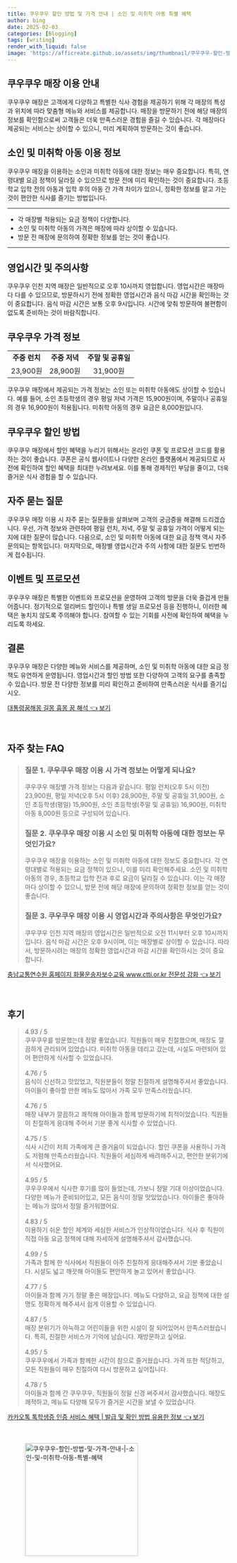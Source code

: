 ```yaml
---
title: 쿠우쿠우 할인 방법 및 가격 안내 | 소인 및 미취학 아동 특별 혜택
author: bing
date: 2025-02-03
categories: [Blogging]
tags: [writing]
render_with_liquid: false
image: 'https://afficreate.github.io/assets/img/thumbnail/쿠우쿠우-할인-방법-및-가격-안내-|-소인-및-미취학-아동-특별-혜택.webp'
---
```



<h2 id='쿠우쿠우_매장_이용_안내'>쿠우쿠우 매장 이용 안내</h2>

<p>쿠우쿠우 매장은 고객에게 다양하고 특별한 식사 경험을 제공하기 위해 각 매장의 특성과 위치에 따라 맞춤형 메뉴와 서비스를 제공합니다. 매장을 방문하기 전에 해당 매장의 정보를 확인함으로써 고객들은 더욱 만족스러운 경험을 즐길 수 있습니다. 각 매장마다 제공되는 서비스는 상이할 수 있으니, 미리 계획하여 방문하는 것이 좋습니다.</p>

<h2 id='소인_및_미취학_아동_이용_정보'>소인 및 미취학 아동 이용 정보</h2>

<p>쿠우쿠우 매장을 이용하는 소인과 미취학 아동에 대한 정보는 매우 중요합니다. 특히, 연령대별 요금 정책이 달라질 수 있으므로 방문 전에 미리 확인하는 것이 중요합니다. 초등학교 입학 전의 아동과 입학 후의 아동 간 가격 차이가 있으니, 정확한 정보를 알고 가는 것이 편안한 식사를 즐기는 방법입니다.</p>

<hr />

<ul>
    <li>각 매장별 적용되는 요금 정책이 다양합니다.</li>
    <li>소인 및 미취학 아동의 가격은 매장에 따라 상이할 수 있습니다.</li>
    <li>방문 전 매장에 문의하여 정확한 정보를 얻는 것이 좋습니다.</li>
</ul>

<hr />

<h2 id='영업시간_및_주의사항'>영업시간 및 주의사항</h2>

<p>쿠우쿠우 인천 지역 매장은 일반적으로 오후 10시까지 영업합니다. 영업시간은 매장마다 다를 수 있으므로, 방문하시기 전에 정확한 영업시간과 음식 마감 시간을 확인하는 것이 중요합니다. 음식 마감 시간은 보통 오후 9시입니다. 시간에 맞춰 방문하여 불편함이 없도록 준비하는 것이 바람직합니다.</p>

<h2 id='쿠우쿠우_가격_정보'>쿠우쿠우 가격 정보</h2>

<table>
    <tr>
        <td style="text-align: center; height: 17px;"><b>주중 런치</b></td>
        <td style="text-align: center; height: 17px;"><b>주중 저녁</b></td>
        <td style="text-align: center; height: 17px;"><b>주말 및 공휴일</b></td>
    </tr>
    <tr>
        <td style="text-align: center; height: 17px;">23,900원</td>
        <td style="text-align: center; height: 17px;">28,900원</td>
        <td style="text-align: center; height: 17px;">31,900원</td>
    </tr>
</table>

<p>쿠우쿠우 매장에서 제공되는 가격 정보는 소인 또는 미취학 아동에도 상이할 수 있습니다. 예를 들어, 소인 초등학생의 경우 평일 저녁 가격은 15,900원이며, 주말이나 공휴일의 경우 16,900원이 적용됩니다. 미취학 아동의 경우 요금은 8,000원입니다.</p>

<h2 id='쿠우쿠우_할인_방법'>쿠우쿠우 할인 방법</h2>

<p>쿠우쿠우 매장에서 할인 혜택을 누리기 위해서는 온라인 쿠폰 및 프로모션 코드를 활용하는 것이 좋습니다. 쿠폰은 공식 웹사이트나 다양한 온라인 플랫폼에서 제공되므로 사전에 확인하여 할인 혜택을 최대한 누려보세요. 이를 통해 경제적인 부담을 줄이고, 더욱 즐거운 식사 경험을 할 수 있습니다.</p>

<h2 id='자주_묻는_질문'>자주 묻는 질문</h2>

<p>쿠우쿠우 매장 이용 시 자주 묻는 질문들을 살펴보며 고객의 궁금증을 해결해 드리겠습니다. 우선, 가격 정보와 관련하여 평일 런치, 저녁, 주말 및 공휴일 가격이 어떻게 되는지에 대한 질문이 많습니다. 다음으로, 소인 및 미취학 아동에 대한 요금 정책 역시 자주 문의되는 항목입니다. 마지막으로, 매장별 영업시간과 주의 사항에 대한 질문도 빈번하게 접수됩니다.</p>

<h2 id='이벤트_및_프로모션'>이벤트 및 프로모션</h2>

<p>쿠우쿠우 매장은 특별한 이벤트와 프로모션을 운영하여 고객의 방문을 더욱 즐겁게 만들어줍니다. 정기적으로 얼리버드 할인이나 특별 생일 프로모션 등을 진행하니, 이러한 혜택은 놓치지 않도록 주의해야 합니다. 참여할 수 있는 기회를 사전에 확인하여 혜택을 누리도록 하세요.</p>

<h2 id='결론'>결론</h2>

<p>쿠우쿠우 매장은 다양한 메뉴와 서비스를 제공하며, 소인 및 미취학 아동에 대한 요금 정책도 유연하게 운영됩니다. 영업시간과 할인 방법 또한 다양하여 고객의 요구를 충족할 수 있습니다. 방문 전 다양한 정보를 미리 확인하고 준비하여 만족스러운 식사를 즐기십시오.</p>


<p><a class="click-button" title="대통령꿈해몽 길몽 흉몽 꿈 해석" href="https://afficreate.github.io/posts/%EB%8C%80%ED%86%B5%EB%A0%B9%EA%BF%88%ED%95%B4%EB%AA%BD-%EA%B8%B8%EB%AA%BD-%ED%9D%89%EB%AA%BD-%EA%BF%88-%ED%95%B4%EC%84%9D/" rel="dofollow">대통령꿈해몽 길몽 흉몽 꿈 해석 👈 보기</a></p><br>
<h2 id='자주_찾는_FAQ'>자주 찾는 FAQ</h2>
<div itemscope="" itemtype="https://schema.org/FAQPage"> 
<blockquote> 
<div itemscope="" itemprop="mainEntity" itemtype="https://schema.org/Question"> 
<h3 itemprop="name">질문 1. 쿠우쿠우 매장 이용 시 가격 정보는 어떻게 되나요?</h3> 
<div itemscope="" itemprop="acceptedAnswer" itemtype="https://schema.org/Answer"> 
<span itemprop="text"> 
<p>쿠우쿠우 매장별 가격 정보는 다음과 같습니다. 평일 런치(오후 5시 이전) 23,900원, 평일 저녁(오후 5시 이후) 28,900원, 주말 및 공휴일 31,900원, 소인 초등학생(평일) 15,900원, 소인 초등학생(주말 및 공휴일) 16,900원, 미취학 아동 8,000원 등으로 구성되어 있습니다.</p> 
</span> 
</div> 
</div> 
<div itemscope="" itemprop="mainEntity" itemtype="https://schema.org/Question"> 
<h3 itemprop="name">질문 2. 쿠우쿠우 매장 이용 시 소인 및 미취학 아동에 대한 정보는 무엇인가요?</h3> 
<div itemscope="" itemprop="acceptedAnswer" itemtype="https://schema.org/Answer"> 
<span itemprop="text"> 
<p>쿠우쿠우 매장을 이용하는 소인 및 미취학 아동에 대한 정보도 중요합니다. 각 연령대별로 적용되는 요금 정책이 있으니, 이를 미리 확인해주세요. 소인 및 미취학 아동의 경우, 초등학교 입학 전과 후로 요금이 달라질 수 있습니다. 이는 각 매장마다 상이할 수 있으니, 방문 전에 해당 매장에 문의하여 정확한 정보를 얻는 것이 좋습니다.</p> 
</span> 
</div> 
</div> 
<div itemscope="" itemprop="mainEntity" itemtype="https://schema.org/Question"> 
<h3 itemprop="name">질문 3. 쿠우쿠우 매장 이용 시 영업시간과 주의사항은 무엇인가요?</h3> 
<div itemscope="" itemprop="acceptedAnswer" itemtype="https://schema.org/Answer"> 
<span itemprop="text"> 
<p>쿠우쿠우 인천 지역 매장의 영업시간은 일반적으로 오전 11시부터 오후 10시까지입니다. 음식 마감 시간은 오후 9시이며, 이는 매장별로 상이할 수 있습니다. 따라서, 방문하시려는 매장의 정확한 영업시간과 마감 시간을 확인하시는 것이 중요합니다.</p> 
</span> 
</div> 
</div> 
</blockquote> 
</div>
<p><a class="click-button" title="충남교통연수원 홈페이지 화물운송자보수교육 www.ctti.or.kr 전문성 강화" href="https://afficreate.github.io/posts/%EC%B6%A9%EB%82%A8%EA%B5%90%ED%86%B5%EC%97%B0%EC%88%98%EC%9B%90-%ED%99%88%ED%8E%98%EC%9D%B4%EC%A7%80-%ED%99%94%EB%AC%BC%EC%9A%B4%EC%86%A1%EC%9E%90%EB%B3%B4%EC%88%98%EA%B5%90%EC%9C%A1-www.ctti.or.kr-%EC%A0%84%EB%AC%B8%EC%84%B1-%EA%B0%95%ED%99%94/" rel="dofollow">충남교통연수원 홈페이지 화물운송자보수교육 www.ctti.or.kr 전문성 강화 👈 보기</a></p><br>
<h2 id='후기'>후기</h2>
<div itemscope itemtype="https://schema.org/Product">
  <blockquote>
  <div itemprop="review" itemscope itemtype="https://schema.org/Review">
      <div itemprop="reviewRating" itemscope itemtype="https://schema.org/Rating"> <span itemprop="ratingValue">4.93</span> / <span itemprop="bestRating">5</span> </div>
      <span itemprop="reviewBody">쿠우쿠우를 방문했는데 정말 좋았습니다. 직원들이 매우 친절했으며, 매장도 깔끔하게 관리되어 있었습니다. 미취학 아동을 데리고 갔는데, 시설도 마련되어 있어 편안하게 식사할 수 있었습니다.</span>
  </div>
  <br>
  <div itemprop="review" itemscope itemtype="https://schema.org/Review">
      <div itemprop="reviewRating" itemscope itemtype="https://schema.org/Rating"> <span itemprop="ratingValue">4.76</span> / <span itemprop="bestRating">5</span> </div>
      <span itemprop="reviewBody">음식이 신선하고 맛있었고, 직원분들이 정말 친절하게 설명해주셔서 좋았습니다. 아이들이 좋아할 만한 메뉴도 많아서 가족 모두 만족스러웠습니다.</span>
  </div>
  <br>
  <div itemprop="review" itemscope itemtype="https://schema.org/Review">
      <div itemprop="reviewRating" itemscope itemtype="https://schema.org/Rating"> <span itemprop="ratingValue">4.76</span> / <span itemprop="bestRating">5</span> </div>
      <span itemprop="reviewBody">매장 내부가 깔끔하고 쾌적해 아이들과 함께 방문하기에 최적이었습니다. 직원들이 친절하게 응대해 주어서 기분 좋게 식사할 수 있었습니다.</span>
  </div>
  <br>
  <div itemprop="review" itemscope itemtype="https://schema.org/Review">
      <div itemprop="reviewRating" itemscope itemtype="https://schema.org/Rating"> <span itemprop="ratingValue">4.75</span> / <span itemprop="bestRating">5</span> </div>
      <span itemprop="reviewBody">식사 시간이 저희 가족에게 큰 즐거움이 되었습니다. 할인 쿠폰을 사용하니 가격도 저렴해 만족스러웠습니다. 직원들이 세심하게 배려해주시고, 편안한 분위기에서 식사했어요.</span>
  </div>
  <br>
  <div itemprop="review" itemscope itemtype="https://schema.org/Review">
      <div itemprop="reviewRating" itemscope itemtype="https://schema.org/Rating"> <span itemprop="ratingValue">4.95</span> / <span itemprop="bestRating">5</span> </div>
      <span itemprop="reviewBody">쿠우쿠우에서 식사한 후기를 많이 들었는데, 가보니 정말 기대 이상이었습니다. 다양한 메뉴가 준비되어있고, 모든 음식이 정말 맛있었습니다. 아이들은 좋아하는 메뉴가 많아서 정말 즐거워했어요.</span>
  </div>
  <br>
  <div itemprop="review" itemscope itemtype="https://schema.org/Review">
      <div itemprop="reviewRating" itemscope itemtype="schema.org/Rating"> <span itemprop="ratingValue">4.83</span> / <span itemprop="bestRating">5</span> </div>
      <span itemprop="reviewBody">이용하기 쉬운 할인 체계와 세심한 서비스가 인상적이었습니다. 식사 후 직원이 직접 아동 요금 정책에 대해 자세하게 설명해주셔서 감사했습니다.</span>
  </div>
  <br>
  <div itemprop="review" itemscope itemtype="https://schema.org/Review">
      <div itemprop="reviewRating" itemscope itemtype="https://schema.org/Rating"> <span itemprop="ratingValue">4.99</span> / <span itemprop="bestRating">5</span> </div>
      <span itemprop="reviewBody">가족과 함께 한 식사에서 직원들이 아주 친절하게 응대해주셔서 기분 좋았습니다. 시설도 넓고 깨끗해 아이들도 편안하게 놀고 있어서 좋았습니다.</span>
  </div>
  <br>
  <div itemprop="review" itemscope itemtype="https://schema.org/Review">
      <div itemprop="reviewRating" itemscope itemtype="schema.org/Rating"> <span itemprop="ratingValue">4.77</span> / <span itemprop="bestRating">5</span> </div>
      <span itemprop="reviewBody">아이들과 함께 가기 정말 좋은 매장입니다. 메뉴도 다양하고, 요금 정책에 대한 설명도 정확하게 해주셔서 쉽게 이용할 수 있었습니다.</span>
  </div>
  <br>
  <div itemprop="review" itemscope itemtype="https://schema.org/Review">
      <div itemprop="reviewRating" itemscope itemtype="schema.org/Rating"> <span itemprop="ratingValue">4.87</span> / <span itemprop="bestRating">5</span> </div>
      <span itemprop="reviewBody">매장 분위기가 아늑하고 어린이들을 위한 시설이 잘 되어있어서 만족스러웠습니다. 특히, 친절한 서비스가 기억에 남습니다. 재방문하고 싶어요.</span>
  </div>
  <br>
  <div itemprop="review" itemscope itemtype="https://schema.org/Review">
      <div itemprop="reviewRating" itemscope itemtype="schema.org/Rating"> <span itemprop="ratingValue">4.95</span> / <span itemprop="bestRating">5</span> </div>
      <span itemprop="reviewBody">쿠우쿠우에서 가족과 함께한 시간이 참으로 즐거웠습니다. 가격 또한 적당하고, 모든 직원들이 매우 친절하여 다시 방문하고 싶어집니다.</span>
  </div>
  <br>
  <div itemprop="review" itemscope itemtype="https://schema.org/Review">
      <div itemprop="reviewRating" itemscope itemtype="https://schema.org/Rating"> <span itemprop="ratingValue">4.78</span> / <span itemprop="bestRating">5</span> </div>
      <span itemprop="reviewBody">아이들과 함께 간 쿠우쿠우, 직원들이 정말 신경 써주셔서 감사했습니다. 매장도 쾌적하고, 메뉴도 다양해 모두가 즐거운 시간을 보낼 수 있었습니다.</span>
  </div>
  </blockquote>
</div>
<p><a class="click-button" title="카카오톡 톡학생증 인증 서비스 혜택 | 발급 및 확인 방법 유용한 정보" href="https://afficreate.github.io/posts/%EC%B9%B4%EC%B9%B4%EC%98%A4%ED%86%A1-%ED%86%A1%ED%95%99%EC%83%9D%EC%A6%9D-%EC%9D%B8%EC%A6%9D-%EC%84%9C%EB%B9%84%EC%8A%A4-%ED%98%9C%ED%83%9D-%EB%B0%9C%EA%B8%89-%EB%B0%8F-%ED%99%95%EC%9D%B8-%EB%B0%A9%EB%B2%95-%EC%9C%A0%EC%9A%A9%ED%95%9C-%EC%A0%95%EB%B3%B4/" rel="dofollow">카카오톡 톡학생증 인증 서비스 혜택 | 발급 및 확인 방법 유용한 정보 👈 보기</a></p><br>
<figure class="image"><img src="https://afficreate.github.io/assets/img/thumbnail/쿠우쿠우-할인-방법-및-가격-안내-|-소인-및-미취학-아동-특별-혜택.webp" alt="쿠우쿠우-할인-방법-및-가격-안내-|-소인-및-미취학-아동-특별-혜택" width="256" height="256"></figure>